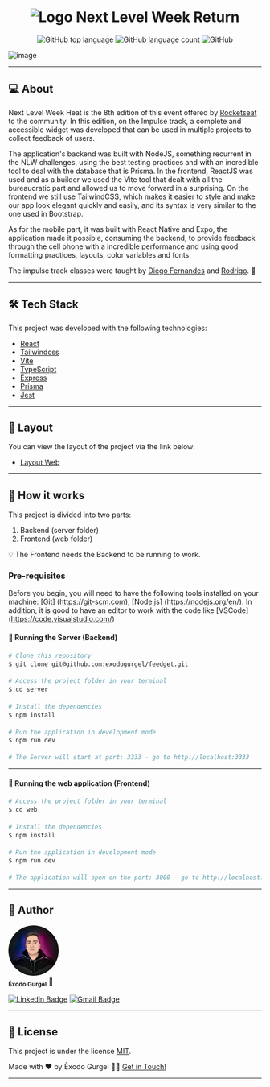 <h1 align="center">
   <img src="https://user-images.githubusercontent.com/71537090/167278902-b564cc78-d48d-44e6-b4ff-120e00406ddb.png" alt="Logo Next Level Week Return" />
</h1>

<p align="center" margin-top="25px" >
  <img alt="GitHub top language" src="https://img.shields.io/github/languages/top/Azanniel/nlw-return?color=blueviolet">

  <img alt="GitHub language count" src="https://img.shields.io/github/languages/count/Azanniel/nlw-return?color=blueviolet">

  <img alt="GitHub" src="https://img.shields.io/github/license/Azanniel/nlw-return?color=blueviolet">
</p>

![image](https://user-images.githubusercontent.com/71537090/167278997-56d6c6a9-e477-4910-b512-23feb2fff54f.png)
___

## 💻 About

Next Level Week Heat is the 8th edition of this event offered by [Rocketseat](https://rocketseat.com.br) to the community.
In this edition, on the Impulse track, a complete and accessible widget was developed that can be used in multiple projects to collect feedback
of users.

The application's backend was built with NodeJS, something recurrent in the NLW challenges, using the best testing practices and with an incredible tool to deal with the database that is Prisma.
In the frontend, ReactJS was used and as a builder we used the Vite tool that dealt with all the bureaucratic part and allowed us to move forward in a
surprising. On the frontend we still use TailwindCSS, which makes it easier to style and make our app look elegant quickly and easily, and its syntax is very similar to the one used in Bootstrap.

As for the mobile part, it was built with React Native and Expo, the application made it possible, consuming the backend, to provide feedback through the cell phone with a
incredible performance and using good formatting practices, layouts, color variables and fonts.

The impulse track classes were taught by [Diego Fernandes](https://github.com/diego3g) and [Rodrigo](https://github.com/rodrigorgtic). 🚀
___

## 🛠 Tech Stack

This project was developed with the following technologies:

- [React](https://reactjs.org)
- [Tailwindcss](https://tailwindcss.com)
- [Vite](https://vitejs.dev)
- [TypeScript](https://www.typescriptlang.org)
- [Express](https://expressjs.com/pt-br)
- [Prisma](https://www.prisma.io)
- [Jest](https://jestjs.io)
___

## 🔖 Layout

You can view the layout of the project via the link below:

- [Layout Web](https://www.figma.com/community/file/1102912516166573468/Feedback-Widget)
___

## 🚀 How it works

This project is divided into two parts:
1. Backend (server folder) 
2. Frontend (web folder)

💡 The Frontend needs the Backend to be running to work.

### Pre-requisites
Before you begin, you will need to have the following tools installed on your machine: [Git] (https://git-scm.com), [Node.js] (https://nodejs.org/en/). In addition, it is good to have an editor to work with the code like [VSCode] (https://code.visualstudio.com/)

#### 🎲 Running the Server (Backend)

```bash
# Clone this repository
$ git clone git@github.com:exodogurgel/feedget.git

# Access the project folder in your terminal
$ cd server

# Install the dependencies
$ npm install

# Run the application in development mode
$ npm run dev

# The Server will start at port: 3333 - go to http://localhost:3333
```
---

#### 🧭 Running the web application (Frontend)

```bash
# Access the project folder in your terminal
$ cd web

# Install the dependencies
$ npm install

# Run the application in development mode
$ npm run dev

# The application will open on the port: 3000 - go to http://localhost:3000
```
___

## 🦸 Author

<a href="https://blog.rocketseat.com.br/author/exodo/">
 <img style="border-radius: 50%;" src="https://github.com/exodogurgel/exodogurgel/blob/main/images/b11993be-e073-4a30-adae-2fee655ccdd5.png?raw=true" width="100px;" alt="Êxodo Gurgel"/> 
 <br />
 <sub><b>Êxodo Gurgel</b></sub></a> <a href="https://blog.rocketseat.com.br/author/exodo/" title="Rocketseat"></a> 🚀
 <br />

[![Linkedin Badge](https://img.shields.io/badge/-Exodo-blue?style=flat-square&logo=Linkedin&logoColor=white&link=https://www.linkedin.com/in/exodo-gurgel/)](https://www.linkedin.com/in/exodo-gurgel/) 
[![Gmail Badge](https://img.shields.io/badge/-exodowellis@gmail.com-c14438?style=flat-square&logo=Gmail&logoColor=white&link=mailto:exodowellis@gmail.com)](mailto:exodowellis@gmail.com)

---

## 📝 License

This project is under the license [MIT](./LICENSE).

Made with ❤️ by Êxodo Gurgel 👋🏽 [Get in Touch!](Https://www.linkedin.com/in/exodo-gurgel/)

---
